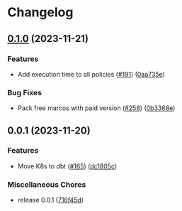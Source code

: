 # Changelog

## [0.1.0](https://github.com/cloudquery/policies-premium/compare/transformation-k8s-compliance-premium-v0.0.1...transformation-k8s-compliance-premium-v0.1.0) (2023-11-21)


### Features

* Add execution time to all policies ([#191](https://github.com/cloudquery/policies-premium/issues/191)) ([0aa735e](https://github.com/cloudquery/policies-premium/commit/0aa735ee397a1f290a1226df378e25d4050289f9))


### Bug Fixes

* Pack free marcos with paid version ([#258](https://github.com/cloudquery/policies-premium/issues/258)) ([0b3368e](https://github.com/cloudquery/policies-premium/commit/0b3368eca9dfb22f031fa943830560c014bf02e8))

## 0.0.1 (2023-11-20)


### Features

* Move K8s to dbt ([#165](https://github.com/cloudquery/policies-premium/issues/165)) ([dc1805c](https://github.com/cloudquery/policies-premium/commit/dc1805cb5892518c0a2e99adfdc4f381684eaf26))


### Miscellaneous Chores

* release 0.0.1 ([716f45d](https://github.com/cloudquery/policies-premium/commit/716f45dc654f0e3e1adcfaa4c8d387177b8b930e))
